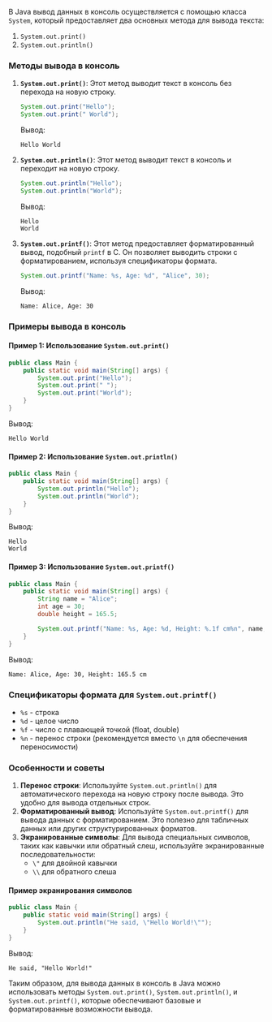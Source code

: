 В Java вывод данных в консоль осуществляется с помощью класса `System`, который предоставляет два основных метода для вывода текста:

1. `System.out.print()`
2. `System.out.println()`

### Методы вывода в консоль

1. **`System.out.print()`**: Этот метод выводит текст в консоль без перехода на новую строку.
   
   ```java
   System.out.print("Hello");
   System.out.print(" World");
   ```
   Вывод:
   ```
   Hello World
   ```

2. **`System.out.println()`**: Этот метод выводит текст в консоль и переходит на новую строку.
   
   ```java
   System.out.println("Hello");
   System.out.println("World");
   ```
   Вывод:
   ```
   Hello
   World
   ```

3. **`System.out.printf()`**: Этот метод предоставляет форматированный вывод, подобный `printf` в C. Он позволяет выводить строки с форматированием, используя спецификаторы формата.

   ```java
   System.out.printf("Name: %s, Age: %d", "Alice", 30);
   ```
   Вывод:
   ```
   Name: Alice, Age: 30
   ```

### Примеры вывода в консоль

#### Пример 1: Использование `System.out.print()`
```java
public class Main {
    public static void main(String[] args) {
        System.out.print("Hello");
        System.out.print(" ");
        System.out.print("World");
    }
}
```
Вывод:
```
Hello World
```

#### Пример 2: Использование `System.out.println()`
```java
public class Main {
    public static void main(String[] args) {
        System.out.println("Hello");
        System.out.println("World");
    }
}
```
Вывод:
```
Hello
World
```

#### Пример 3: Использование `System.out.printf()`
```java
public class Main {
    public static void main(String[] args) {
        String name = "Alice";
        int age = 30;
        double height = 165.5;

        System.out.printf("Name: %s, Age: %d, Height: %.1f cm%n", name, age, height);
    }
}
```
Вывод:
```
Name: Alice, Age: 30, Height: 165.5 cm
```

### Спецификаторы формата для `System.out.printf()`
- `%s` - строка
- `%d` - целое число
- `%f` - число с плавающей точкой (float, double)
- `%n` - перенос строки (рекомендуется вместо `\n` для обеспечения переносимости)

### Особенности и советы

1. **Перенос строки**: Используйте `System.out.println()` для автоматического перехода на новую строку после вывода. Это удобно для вывода отдельных строк.
2. **Форматированный вывод**: Используйте `System.out.printf()` для вывода данных с форматированием. Это полезно для табличных данных или других структурированных форматов.
3. **Экранированные символы**: Для вывода специальных символов, таких как кавычки или обратный слеш, используйте экранированные последовательности:
   - `\"` для двойной кавычки
   - `\\` для обратного слеша

#### Пример экранирования символов
```java
public class Main {
    public static void main(String[] args) {
        System.out.println("He said, \"Hello World!\"");
    }
}
```
Вывод:
```
He said, "Hello World!"
```

Таким образом, для вывода данных в консоль в Java можно использовать методы `System.out.print()`, `System.out.println()`, и `System.out.printf()`, которые обеспечивают базовые и форматированные возможности вывода.